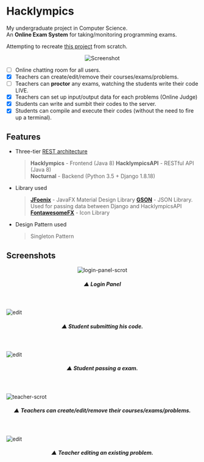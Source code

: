# Hacklympics
My undergraduate project in Computer Science.    
An **Online Exam System**  for taking/monitoring programming exams.

Attempting to recreate [this project](https://github.com/Max-Projects) from scratch.
<p align="center">
    <img src="https://i.imgur.com/GtwwIaW.png" alt="Screenshot">
</p>

- [ ] Online chatting room for all users.
- [x] Teachers can create/edit/remove their courses/exams/problems.
- [ ] Teachers can **proctor** any exams, watching the students write their code LIVE.
- [x] Teachers can set up input/output data for each problems (Online Judge)
- [x]  Students can write and sumbit their codes to the server.
- [x]  Students can compile and execute their codes (without the need to fire up a terminal).

## Features
* Three-tier [REST architecture](https://en.wikipedia.org/wiki/Representational_state_transfer)
  > **Hacklympics** - Frontend (Java 8)
  > **HacklympicsAPI** - RESTful API (Java 8)    
  > **Nocturnal** - Backend (Python 3.5 + Django 1.8.18)

* Library used
  > **[JFoenix](https://github.com/jfoenixadmin/JFoenix)** - JavaFX Material Design Library
  > **[GSON](https://github.com/google/gson)** -  JSON Library. Used for passing data between Django and HacklympicsAPI
  > **[FontawesomeFX](https://bitbucket.org/Jerady/fontawesomefx)** - Icon Library

 * Design Pattern used
   > Singleton Pattern

## Screenshots
<p align="center">
	<img src="https://i.imgur.com/MXWv148.png" alt="login-panel-scrot"> <br>
    <h5 align="center">▲ Login Panel</h5> <br><br>
    <img src="https://i.imgur.com/VUhQ0hX.png" alt="edit"><br>
    <h5 align="center">▲ Student submitting his code.</h5> <br><br>
    <img src="https://i.imgur.com/xNDU0zO.png" alt="edit"><br>
    <h5 align="center">▲  Student passing a exam.</h5> <br><br>
    <img src="https://i.imgur.com/QUpV7gj.png" alt="teacher-scrot"><br>
    <h5 align="center">▲  Teachers can create/edit/remove their courses/exams/problems.</h5> <br><br>
    <img src="https://i.imgur.com/b5J1JoX.png" alt="edit"><br>
    <h5 align="center">▲  Teacher editing an existing problem.</h5> <br><br>
</p>
